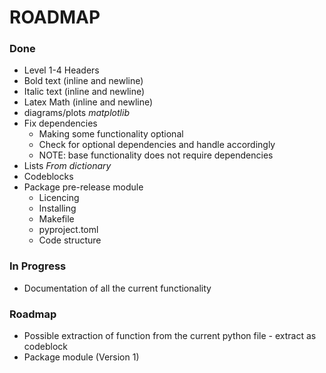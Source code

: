 # ROADMAP

### Done

* Level 1-4 Headers
* Bold text (inline and newline)
* Italic text (inline and newline)
* Latex Math (inline and newline)
* diagrams/plots *matplotlib*
* Fix dependencies
  + Making some functionality optional
  + Check for optional dependencies and handle accordingly
  + NOTE: base functionality does not require dependencies
* Lists *From dictionary*
* Codeblocks
* Package pre-release module
  * Licencing
  * Installing
  * Makefile
  * pyproject.toml
  * Code structure

### In Progress

* Documentation of all the current functionality

### Roadmap

* Possible extraction of function from the current python file - extract as codeblock
* Package module (Version 1)

